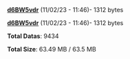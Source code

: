 [**d6BW5vdr**](/data/d6BW5vdr.txt) (11/02/23 - 11:46)- 1312 bytes

[**d6BW5vdr**](/data/d6BW5vdr.txt) (11/02/23 - 11:46)- 1312 bytes

**Total Datas**: 9434

**Total Size**: 63.49 MB / 63.5 MB